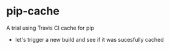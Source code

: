 # pip-cache
A trial using Travis CI cache for pip 

- let's trigger a new build and see if it was sucesfully cached
